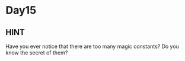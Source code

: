 # Day15

## HINT
Have you ever notice that there are too many magic constants? Do you know the secret of them?
